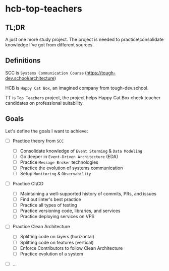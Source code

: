 # hcb-top-teachers

## TL;DR
A just one more study project.
The project is needed to practice\consolidate knowledge I've got from different sources.

## Definitions

SCC is `Systems Communication Course` (https://tough-dev.school/architecture)

HCB is `Happy Cat Box`, an imagined company from tough-dev.school.

TT is `Top Teachers` project, the project helps Happy Cat Box check teacher candidates on professional suitability.

## Goals

Let's define the goals I want to achieve:

- [ ] Practice theory from `SCC`
  - [ ] Consolidate knowledge of `Event Storming` & `Data Modeling`
  - [ ] Go deeper in `Event-Driven Architecture` (EDA)
  - [ ] Practice `Message Broker` technologies
  - [ ] Practice the evolution of systems communication 
  - [ ] Setup `Monitoring` & `Observability`
- [ ] Practice CI\CD
  - [ ] Maintaining a well-supported history of commits, PRs, and issues
  - [ ] Find out linter's best practice
  - [ ] Practice all types of testing
  - [ ] Practice versioning code, libraries, and services
  - [ ] Practice deploying services on VPS
- [ ] Practice Clean Architecture
  - [ ] Splitting code on layers (horizontal)
  - [ ] Splitting code on features (vertical)
  - [ ] Enforce Contributors to follow Clean Architecture
  - [ ] Practice evolution of a system
- [ ] ...

